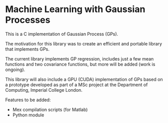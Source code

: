 Machine Learning with Gaussian Processes
====

This is a C implementation of Gaussian Process (GPs).

The motivation for this library was to create an efficient and portable library
that implements GPs.

The current library implements GP regression, includes just a few mean functions
and two covariance functions, but more will be added (work is ongoing).

This library will also include a GPU (CUDA) implementation of GPs based on a
prototype developed as part of a MSc project at the Department of Computing,
Imperial College London.

Features to be added:
- Mex compilation scripts (for Matlab)
- Python module
